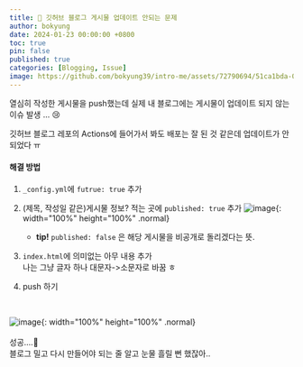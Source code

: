 ```yaml
---
title: 🔨 깃허브 블로그 게시물 업데이트 안되는 문제
author: bokyung
date: 2024-01-23 00:00:00 +0800
toc: true
pin: false
published: true
categories: [Blogging, Issue]
image: https://github.com/bokyung39/intro-me/assets/72790694/51ca1bda-08b1-4939-a975-36c4bd0ffd1e
---
```


열심히 작성한 게시물을 push했는데 실제 내 블로그에는 게시물이 업데이트 되지 않는 이슈 발생 ... 😢

깃허브 블로그 레포의 Actions에 들어가서 봐도 배포는 잘 된 것 같은데 업데이트가 안되었다 ㅠ
<br>

#### **해결 방법**

1.  `_config.yml`에 `futrue: true` 추가
2.  (제목, 작성일 같은)게시물 정보? 적는 곳에 `published: true` 추가
    ![image](https://github.com/bokyung39/intro-me/assets/72790694/6465b2bb-bfb3-453a-b230-0bc694a1b7b8){: width="100%" height="100%" .normal}

    - **tip!** `published: false` 은 해당 게시물을 비공개로 돌리겠다는 뜻.

3.  `index.html`에 의미없는 아무 내용 추가 <br>
    나는 그냥 글자 하나 대문자->소문자로 바꿈 ㅎ
4.  push 하기

<br>

![image](https://github.com/bokyung39/intro-me/assets/72790694/95b5dab9-fe7b-416c-8b1e-9d917a47f830){: width="100%" height="100%" .normal}
<br>
<br>
성공....🥰<br>
블로그 밀고 다시 만들어야 되는 줄 알고 눈물 흘릴 뻔 했잖아..
